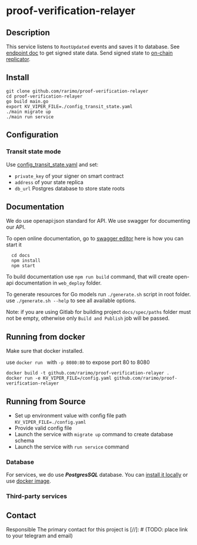 # proof-verification-relayer

## Description

This service listens to `RootUpdated` events and saves it to database. 
See [endpoint doc](https://rarimo.github.io/proof-verification-relayer/#tag/State/operation/GetStateV2) to get signed state data.
Send signed state to [on-chain replicator](https://github.com/rarimo/passport-voting-contracts/blob/master/contracts/replication/RegistrationSMTReplicator.sol#L32).

## Install

  ```
  git clone github.com/rarimo/proof-verification-relayer
  cd proof-verification-relayer
  go build main.go
  export KV_VIPER_FILE=./config_transit_state.yaml
  ./main migrate up
  ./main run service
  ```

## Configuration

### Transit state mode

Use [config_transit_state.yaml](config_transit_state.yaml) and set:

- `private_key` of your signer on smart contract
- `address` of your state replica
- `db_url` Postgres database to store state roots

## Documentation

We do use openapi:json standard for API. We use swagger for documenting our API.

To open online documentation, go to [swagger editor](http://localhost:8080/swagger-editor/) here is how you can start it
```
  cd docs
  npm install
  npm start
```
To build documentation use `npm run build` command,
that will create open-api documentation in `web_deploy` folder.

To generate resources for Go models run `./generate.sh` script in root folder.
use `./generate.sh --help` to see all available options.

Note: if you are using Gitlab for building project `docs/spec/paths` folder must not be
empty, otherwise only `Build and Publish` job will be passed.  

## Running from docker 
  
Make sure that docker installed.

use `docker run ` with `-p 8080:80` to expose port 80 to 8080

  ```
  docker build -t github.com/rarimo/proof-verification-relayer .
  docker run -e KV_VIPER_FILE=/config.yaml github.com/rarimo/proof-verification-relayer
  ```

## Running from Source

* Set up environment value with config file path `KV_VIPER_FILE=./config.yaml`
* Provide valid config file
* Launch the service with `migrate up` command to create database schema
* Launch the service with `run service` command


### Database
For services, we do use ***PostgresSQL*** database. 
You can [install it locally](https://www.postgresql.org/download/) or use [docker image](https://hub.docker.com/_/postgres/).


### Third-party services


## Contact

Responsible 
The primary contact for this project is  [//]: # (TODO: place link to your telegram and email)
